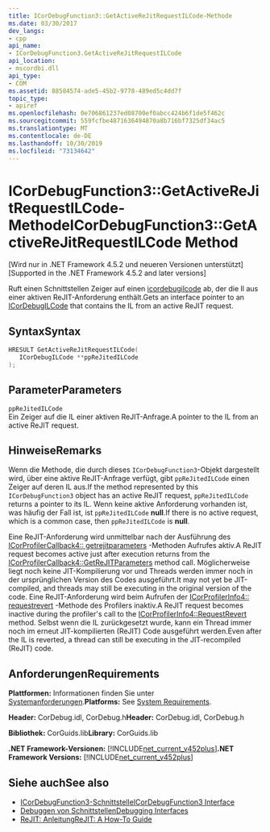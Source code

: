 ```yaml
---
title: ICorDebugFunction3::GetActiveReJitRequestILCode-Methode
ms.date: 03/30/2017
dev_langs:
- cpp
api_name:
- ICorDebugFunction3.GetActiveReJitRequestILCode
api_location:
- mscordbi.dll
api_type:
- COM
ms.assetid: 88584574-ade5-45b2-9778-489ed5c4dd7f
topic_type:
- apiref
ms.openlocfilehash: 0e706861237ed08700ef0abcc424b6f1de5f462c
ms.sourcegitcommit: 559fcfbe4871636494870a8b716bf7325df34ac5
ms.translationtype: MT
ms.contentlocale: de-DE
ms.lasthandoff: 10/30/2019
ms.locfileid: "73134642"
---
```

# <a name="icordebugfunction3getactiverejitrequestilcode-method"></a><span data-ttu-id="940b6-102">ICorDebugFunction3::GetActiveReJitRequestILCode-Methode</span><span class="sxs-lookup"><span data-stu-id="940b6-102">ICorDebugFunction3::GetActiveReJitRequestILCode Method</span></span>
<span data-ttu-id="940b6-103">[Wird nur in .NET Framework 4.5.2 und neueren Versionen unterstützt]</span><span class="sxs-lookup"><span data-stu-id="940b6-103">[Supported in the .NET Framework 4.5.2 and later versions]</span></span>  
  
 <span data-ttu-id="940b6-104">Ruft einen Schnittstellen Zeiger auf einen [icordebugilcode](../../../../docs/framework/unmanaged-api/debugging/icordebugilcode-interface.md) ab, der die Il aus einer aktiven ReJIT-Anforderung enthält.</span><span class="sxs-lookup"><span data-stu-id="940b6-104">Gets an interface pointer to an [ICorDebugILCode](../../../../docs/framework/unmanaged-api/debugging/icordebugilcode-interface.md) that contains the IL from an active ReJIT request.</span></span>  
  
## <a name="syntax"></a><span data-ttu-id="940b6-105">Syntax</span><span class="sxs-lookup"><span data-stu-id="940b6-105">Syntax</span></span>  
  
```cpp
HRESULT GetActiveReJitRequestILCode(  
   ICorDebugILCode **ppReJitedILCode  
);  
```  
  
## <a name="parameters"></a><span data-ttu-id="940b6-106">Parameter</span><span class="sxs-lookup"><span data-stu-id="940b6-106">Parameters</span></span>  
 `ppReJitedILCode`  
 <span data-ttu-id="940b6-107">Ein Zeiger auf die IL einer aktiven ReJIT-Anfrage.</span><span class="sxs-lookup"><span data-stu-id="940b6-107">A pointer to the IL from an active ReJIT request.</span></span>  
  
## <a name="remarks"></a><span data-ttu-id="940b6-108">Hinweise</span><span class="sxs-lookup"><span data-stu-id="940b6-108">Remarks</span></span>  
 <span data-ttu-id="940b6-109">Wenn die Methode, die durch dieses `ICorDebugFunction3`-Objekt dargestellt wird, über eine aktive ReJIT-Anfrage verfügt, gibt `ppReJitedILCode` einen Zeiger auf deren IL aus.</span><span class="sxs-lookup"><span data-stu-id="940b6-109">If the method represented by this `ICorDebugFunction3` object has an active ReJIT request, `ppReJitedILCode` returns a pointer to its IL.</span></span> <span data-ttu-id="940b6-110">Wenn keine aktive Anforderung vorhanden ist, was häufig der Fall ist, ist `ppReJitedILCode` **null**.</span><span class="sxs-lookup"><span data-stu-id="940b6-110">If there is no active request, which is a common case, then `ppReJitedILCode` is **null**.</span></span>  
  
 <span data-ttu-id="940b6-111">Eine ReJIT-Anforderung wird unmittelbar nach der Ausführung des [ICorProfilerCallback4:: getrejitparameters](../../../../docs/framework/unmanaged-api/profiling/icorprofilercallback4-getrejitparameters-method.md) -Methoden Aufrufes aktiv.</span><span class="sxs-lookup"><span data-stu-id="940b6-111">A ReJIT request becomes active just after execution returns from the [ICorProfilerCallback4::GetReJITParameters](../../../../docs/framework/unmanaged-api/profiling/icorprofilercallback4-getrejitparameters-method.md) method call.</span></span> <span data-ttu-id="940b6-112">Möglicherweise liegt noch keine JIT-Kompilierung vor und Threads werden immer noch in der ursprünglichen Version des Codes ausgeführt.</span><span class="sxs-lookup"><span data-stu-id="940b6-112">It may not yet be JIT-compiled, and threads may still be executing in the original version of the code.</span></span> <span data-ttu-id="940b6-113">Eine ReJIT-Anforderung wird beim Aufrufen der [ICorProfilerInfo4:: requestrevert](../../../../docs/framework/unmanaged-api/profiling/icorprofilerinfo4-requestrevert-method.md) -Methode des Profilers inaktiv.</span><span class="sxs-lookup"><span data-stu-id="940b6-113">A ReJIT request becomes inactive during the profiler's call to the [ICorProfilerInfo4::RequestRevert](../../../../docs/framework/unmanaged-api/profiling/icorprofilerinfo4-requestrevert-method.md) method.</span></span> <span data-ttu-id="940b6-114">Selbst wenn die IL zurückgesetzt wurde, kann ein Thread immer noch im erneut JIT-kompilierten (ReJIT) Code ausgeführt werden.</span><span class="sxs-lookup"><span data-stu-id="940b6-114">Even after the IL is reverted, a thread can still be executing in the JIT-recompiled (ReJIT) code.</span></span>  
  
## <a name="requirements"></a><span data-ttu-id="940b6-115">Anforderungen</span><span class="sxs-lookup"><span data-stu-id="940b6-115">Requirements</span></span>  
 <span data-ttu-id="940b6-116">**Plattformen:** Informationen finden Sie unter [Systemanforderungen](../../../../docs/framework/get-started/system-requirements.md).</span><span class="sxs-lookup"><span data-stu-id="940b6-116">**Platforms:** See [System Requirements](../../../../docs/framework/get-started/system-requirements.md).</span></span>  
  
 <span data-ttu-id="940b6-117">**Header:** CorDebug.idl, CorDebug.h</span><span class="sxs-lookup"><span data-stu-id="940b6-117">**Header:** CorDebug.idl, CorDebug.h</span></span>  
  
 <span data-ttu-id="940b6-118">**Bibliothek:** CorGuids.lib</span><span class="sxs-lookup"><span data-stu-id="940b6-118">**Library:** CorGuids.lib</span></span>  
  
 <span data-ttu-id="940b6-119">**.NET Framework-Versionen:** [!INCLUDE[net_current_v452plus](../../../../includes/net-current-v452plus-md.md)]</span><span class="sxs-lookup"><span data-stu-id="940b6-119">**.NET Framework Versions:** [!INCLUDE[net_current_v452plus](../../../../includes/net-current-v452plus-md.md)]</span></span>  
  
## <a name="see-also"></a><span data-ttu-id="940b6-120">Siehe auch</span><span class="sxs-lookup"><span data-stu-id="940b6-120">See also</span></span>

- [<span data-ttu-id="940b6-121">ICorDebugFunction3-Schnittstelle</span><span class="sxs-lookup"><span data-stu-id="940b6-121">ICorDebugFunction3 Interface</span></span>](../../../../docs/framework/unmanaged-api/debugging/icordebugfunction3-interface.md)
- [<span data-ttu-id="940b6-122">Debuggen von Schnittstellen</span><span class="sxs-lookup"><span data-stu-id="940b6-122">Debugging Interfaces</span></span>](../../../../docs/framework/unmanaged-api/debugging/debugging-interfaces.md)
- [<span data-ttu-id="940b6-123">ReJIT: Anleitung</span><span class="sxs-lookup"><span data-stu-id="940b6-123">ReJIT: A How-To Guide</span></span>](https://blogs.msdn.microsoft.com/davbr/2011/10/12/rejit-a-how-to-guide/)
